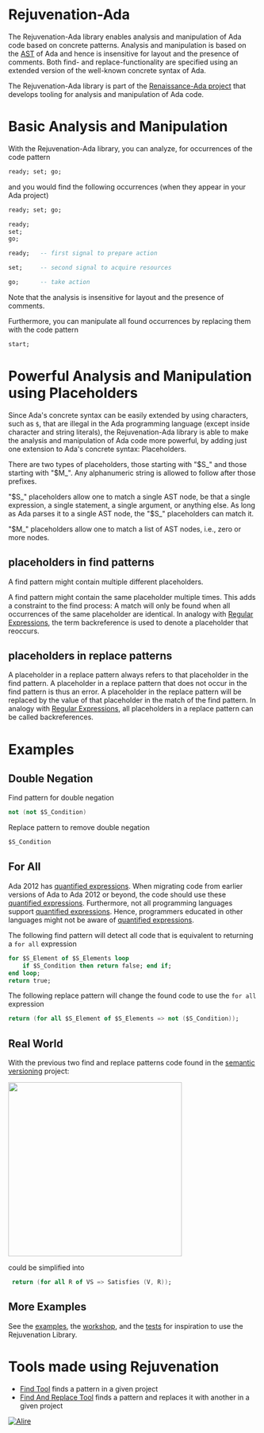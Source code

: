 # Rejuvenation-Ada

The Rejuvenation-Ada library enables analysis and manipulation of Ada code based on concrete patterns.
Analysis and manipulation is based on the [AST](https://en.wikipedia.org/wiki/Abstract_syntax_tree)
of Ada and hence is insensitive for layout and the presence of comments.
Both find- and replace-functionality are specified using an extended version of the well-known concrete syntax of Ada.

The Rejuvenation-Ada library is part of the [Renaissance-Ada project](https://github.com/TNO/Renaissance-Ada)
that develops tooling for analysis and manipulation of Ada code.

# Basic Analysis and Manipulation

With the Rejuvenation-Ada library, you can analyze, for occurrences of the code pattern
```ada
ready; set; go;
```
and you would find the following occurrences (when they appear in your Ada project)
```ada
ready; set; go;
```
```ada
ready; 
set; 
go;
```
```ada
ready;   -- first signal to prepare action

set;     -- second signal to acquire resources

go;      -- take action
```
Note that the analysis is insensitive for layout and the presence of comments.

Furthermore, you can manipulate all found occurrences by replacing them with the code pattern
```ada
start;
```

# Powerful Analysis and Manipulation using Placeholders

Since Ada's concrete syntax can be easily extended by using characters, such as `$`, that are illegal in the Ada programming language (except inside character and string literals), the Rejuvenation-Ada library is able to make the analysis and manipulation of Ada code more powerful, by adding just one extension to Ada's concrete syntax: Placeholders. 

There are two types of placeholders, those starting with "$S_" and those starting with "$M_".
Any alphanumeric string is allowed to follow after those prefixes.

"$S_" placeholders allow one to match a single AST node, be that a single expression, a single statement, a single argument, or anything else.
As long as Ada parses it to a single AST node, the "$S_" placeholders can match it.

"$M_" placeholders allow one to match a list of AST nodes, i.e., zero or more nodes.

## placeholders in find patterns

A find pattern might contain multiple different placeholders.

A find pattern might contain the same placeholder multiple times.
This adds a constraint to the find process:
A match will only be found when all occurrences of the same placeholder are identical.
In analogy with [Regular Expressions](https://en.wikipedia.org/wiki/Regular_expression), 
the term backreference is used to denote a placeholder that reoccurs.


## placeholders in replace patterns

A placeholder in a replace pattern always refers to that placeholder in the find pattern.
A placeholder in a replace pattern that does not occur in the find pattern is thus an error.
A placeholder in the replace pattern will be replaced by the value of that placeholder in the match of the find pattern.
In analogy with [Regular Expressions](https://en.wikipedia.org/wiki/Regular_expression), 
all placeholders in a replace pattern can be called backreferences.

# Examples

## Double Negation

Find pattern for double negation
```ada
not (not $S_Condition)
```
Replace pattern to remove double negation
```ada
$S_Condition
```

## For All

Ada 2012 has [quantified expressions](http://www.ada-auth.org/standards/12rat/html/Rat12-3-4.html). 
When migrating code from earlier versions of Ada to Ada 2012 or beyond, the code should use these [quantified expressions](http://www.ada-auth.org/standards/12rat/html/Rat12-3-4.html).
Furthermore, not all programming languages support [quantified expressions](http://www.ada-auth.org/standards/12rat/html/Rat12-3-4.html). 
Hence, programmers educated in other languages might not be aware of [quantified expressions](http://www.ada-auth.org/standards/12rat/html/Rat12-3-4.html).

The following find pattern will detect all code that is equivalent to returning a `for all` expression
```ada
for $S_Element of $S_Elements loop 
    if $S_Condition then return false; end if; 
end loop;
return true;
```
The following replace pattern will change the found code to use the `for all` expression
```ada
return (for all $S_Element of $S_Elements => not ($S_Condition));
```

## Real World

With the previous two find and replace patterns code found in the [semantic versioning](
https://github.com/alire-project/semantic_versioning) project:

[<img src="https://user-images.githubusercontent.com/18348654/189627879-93b787b0-853f-4943-b536-98b8fe8f41ac.png" width="350"/>](
https://github.com/alire-project/semantic_versioning/blob/cc69201134c0a8d695b767a1fd1bf4fd8f6f3880/src/semantic_versioning-basic.adb#L81-L87])

could be simplified into
```ada
 return (for all R of VS => Satisfies (V, R));
```

## More Examples

See 
the [examples](examples), 
the [workshop](workshop), and 
the [tests](tests)
for inspiration to use the Rejuvenation Library.

# Tools made using Rejuvenation
* [Find Tool](find_tool) finds a pattern in a given project
* [Find And Replace Tool](find_and_replace_tool) finds a pattern and replaces it with another in a given project

[![Alire](https://img.shields.io/endpoint?url=https://alire.ada.dev/badges/rejuvenation.json)](https://alire.ada.dev/crates/rejuvenation.html)
